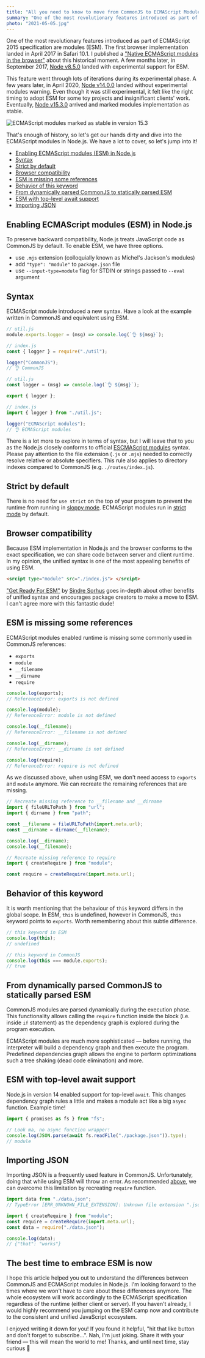 ```yaml
---
title: "All you need to know to move from CommonJS to ECMAScript Modules (ESM) in Node.js"
summary: "One of the most revolutionary features introduced as part of ECMAScript 2015 specification are modules (ESM). In April 2020, Node v14.0.0 landed without experimental modules warning. Even though it was still experimental, it felt like the right timing to adopt ESM for some toy projects and insignificant clients' work. Eventually, Node v15.3.0 arrived and marked modules implementation as stable."
photo: "2021-05-05.jpg"
---
```


One of the most revolutionary features introduced as part of ECMAScript 2015 specification are modules (ESM). The first browser implementation landed in April 2017 in Safari 10.1. I published a ["Native ECMAScript modules in the browser"](https://pawelgrzybek.com/native-ecmascript-modules-in-the-browser/) about this historical moment. A few months later, in September 2017, [Node v8.5.0](https://nodejs.org/en/blog/release/v8.5.0/) landed with experimental support for ESM.

This feature went through lots of iterations during its experimental phase. A few years later, in April 2020, [Node v14.0.0](https://nodejs.org/en/blog/release/v14.0.0/) landed without experimental modules warning. Even though it was still experimental, it felt like the right timing to adopt ESM for some toy projects and insignificant clients' work. Eventually, [Node v15.3.0](https://nodejs.org/en/blog/release/v15.3.0/) arrived and marked modules implementation as stable.

![ECMAScript modules marked as stable in version 15.3](/photos/2021-05-05-1.jpg)

That's enough of history, so let's get our hands dirty and dive into the ECMAScript modules in Node.js. We have a lot to cover, so let's jump into it!

- [Enabling ECMAScript modules (ESM) in Node.js](#enabling-ecmascript-modules-esm-in-nodejs)
- [Syntax](#syntax)
- [Strict by default](#strict-by-default)
- [Browser compatibility](#browser-compatibility)
- [ESM is missing some references ](#esm-is-missing-some-references)
- [Behavior of this keyword](#behavior-of-this-keyword)
- [From dynamically parsed CommonJS to statically parsed ESM](#from-dynamically-parsed-commonjs-to-statically-parsed-esm)
- [ESM with top-level await support](#esm-with-top-level-await-support)
- [Importing JSON](#importing-json)

## Enabling ECMAScript modules (ESM) in Node.js

To preserve backward compatibility, Node.js treats JavaScript code as CommonJS by default. To enable ESM, we have three options.

- use `.mjs` extension (colloquially known as Michel's Jackson's modules)
- add `"type": "module"` to `package.json` file
- use `--input-type=module` flag for STDIN or strings passed to `--eval` argument

## Syntax

ECMAScript module introduced a new syntax. Have a look at the example written in CommonJS and equivalent using ESM.

```js
// util.js
module.exports.logger = (msg) => console.log(`👌 ${msg}`);

// index.js
const { logger } = require("./util");

logger("CommonJS");
// 👌 CommonJS
```

```js
// util.js
const logger = (msg) => console.log(`👌 ${msg}`);

export { logger };

// index.js
import { logger } from "./util.js";

logger("ECMAScript modules");
// 👌 ECMAScript modules
```

There is a lot more to explore in terms of syntax, but I will leave that to you as the Node.js closely conforms to official [ESCMAScript modules](https://tc39.es/ecma262/#sec-modules) syntax. Please pay attention to the file extension (`.js` or `.mjs`) needed to correctly resolve relative or absolute specifiers. This rule also applies to directory indexes compared to CommonJS (e.g. `./routes/index.js`).

## Strict by default

There is no need for `use strict` on the top of your program to prevent the runtime from running in [sloppy mode](https://developer.mozilla.org/en-US/docs/Glossary/Sloppy_mode). ECMAScript modules run in [strict mode](https://developer.mozilla.org/en-US/docs/Web/JavaScript/Reference/Strict_mode) by default.

## Browser compatibility

Because ESM implementation in Node.js and the browser conforms to the exact specification, we can share code between server and client runtime. In my opinion, the unified syntax is one of the most appealing benefits of using ESM.

```html
<srcipt type="module" src="./index.js"> </srcipt>
```

["Get Ready For ESM"](https://blog.sindresorhus.com/get-ready-for-esm-aa53530b3f77) by [Sindre Sorhus](https://twitter.com/sindresorhus) goes in-depth about other benefits of unified syntax and encourages package creators to make a move to ESM. I can't agree more with this fantastic dude!

## ESM is missing some references

ECMAScript modules enabled runtime is missing some commonly used in CommonJS references:

- `exports`
- `module`
- `__filename`
- `__dirname`
- `require`

```js
console.log(exports);
// ReferenceError: exports is not defined

console.log(module);
// ReferenceError: module is not defined

console.log(__filename);
// ReferenceError: __filename is not defined

console.log(__dirname);
// ReferenceError: __dirname is not defined

console.log(require);
// ReferenceError: require is not defined
```

As we discussed above, when using ESM, we don't need access to `exports` and `module` anymore. We can recreate the remaining references that are missing.

```js
// Recreate missing reference to __filename and __dirname
import { fileURLToPath } from "url";
import { dirname } from "path";

const __filename = fileURLToPath(import.meta.url);
const __dirname = dirname(__filename);

console.log(__dirname);
console.log(__filename);
```

```js
// Recreate missing reference to require
import { createRequire } from "module";

const require = createRequire(import.meta.url);
```

## Behavior of this keyword

It is worth mentioning that the behaviour of `this` keyword differs in the global scope. In ESM, `this` is undefined, however in CommonJS, `this` keyword points to `exports`. Worth remembering about this subtle difference.

```js
// this keyword in ESM
console.log(this);
// undefined
```

```js
// this keyword in CommonJS
console.log(this === module.exports);
// true
```

## From dynamically parsed CommonJS to statically parsed ESM

CommonJS modules are parsed dynamically during the execution phase. This functionality allows calling the `require` function inside the block (i.e. inside `if` statement) as the dependency graph is explored during the program execution.

ECMAScript modules are much more sophisticated — before running, the interpreter will build a dependency graph and then execute the program. Predefined dependencies graph allows the engine to perform optimizations such a tree shaking (dead code elimination) and more.

## ESM with top-level await support

Node.js in version 14 enabled support for top-level `await`. This changes dependency graph rules a little and makes a module act like a big `async` function. Example time!

```js
import { promises as fs } from "fs";

// Look ma, no async function wrapper!
console.log(JSON.parse(await fs.readFile("./package.json")).type);
// module
```

## Importing JSON

Importing JSON is a frequently used feature in CommonJS. Unfortunately, doing that while using ESM will throw an error. As recommended [above](#esm-is-missing-some-references), we can overcome this limitation by recreating `require` function.

```js
import data from "./data.json";
// TypeError [ERR_UNKNOWN_FILE_EXTENSION]: Unknown file extension ".json"
```

```js
import { createRequire } from "module";
const require = createRequire(import.meta.url);
const data = require("./data.json");

console.log(data);
// {"that": "works"}
```

## The best time to embrace ESM is now

I hope this article helped you out to understand the differences between CommonJS and ECMAScript modules in Node.js. I'm looking forward to the times where we won't have to care about these differences anymore. The whole ecosystem will work accordingly to the ECMAScript specification regardless of the runtime (either client or server). If you haven't already, I would highly recommend you jumping on the ESM camp now and contribute to the consistent and unified JavaScript ecosystem.

I enjoyed writing it down for you! If you found it helpful, "hit that like button and don't forget to subscribe…". Nah, I'm just joking. Share it with your friend — this will mean the world to me! Thanks, and until next time, stay curious 👋
